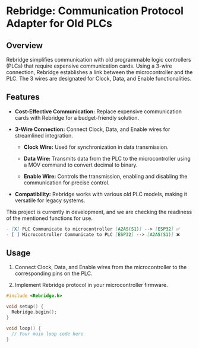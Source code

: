 # Rebridge: Communication Protocol Adapter for Old PLCs

## Overview

Rebridge simplifies communication with old programmable logic controllers (PLCs) that require expensive communication cards. Using a 3-wire connection, Rebridge establishes a link between the microcontroller and the PLC. The 3 wires are designated for Clock, Data, and Enable functionalities.

## Features

- **Cost-Effective Communication:** Replace expensive communication cards with Rebridge for a budget-friendly solution.

- **3-Wire Connection:** Connect Clock, Data, and Enable wires for streamlined integration.
  
  - **Clock Wire:** Used for synchronization in data transmission.
  
  - **Data Wire:** Transmits data from the PLC to the microcontroller using a MOV command to convert decimal to binary.
  
  - **Enable Wire:** Controls the transmission, enabling and disabling the communication for precise control.

- **Compatibility:** Rebridge works with various old PLC models, making it versatile for legacy systems.


This project is currently in development, and we are checking the readiness of the mentioned functions for use.

```markdown
- [X] PLC Communicate to microcontroller [A2AS(S1)] --> [ESP32] ✅
- [ ] Microcontroller Communicate to PLC [ESP32] --> [A2AS(S1)] ❌
```

## Usage

1. Connect Clock, Data, and Enable wires from the microcontroller to the corresponding pins on the PLC.
   
2. Implement Rebridge protocol in your microcontroller firmware.

```c
#include <Rebridge.h>

void setup() {
  Rebridge.begin();
}

void loop() {
  // Your main loop code here
}
